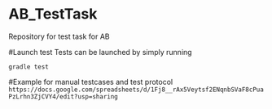 # AB_TestTask
Repository for test task for AB

#Launch test
Tests can be launched by simply running

```gradle test```

#Example for manual testcases and test protocol
```https://docs.google.com/spreadsheets/d/1Fj8__rAx5Veytsf2ENqnbSVaF8cPuaPzLrhn3ZjCVY4/edit?usp=sharing```